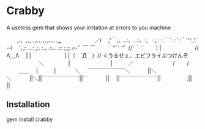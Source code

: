 # Crabby
A useless gem that shows your irritation at errors to you machine


　　,.、,､,..,､､.,､,､､..,_　　　　　 　／i
　;'｀;、､:、. .:、:,　:,.: ::｀ﾞ:.:ﾞ:｀''':,'.´ -‐i
　'､;: ...: ,:. :.､.∩.. .:: ;.;;.∩‐'ﾞ ￣ ￣
　　｀"ﾞ' ''ﾞ //ﾞ｀´´　　 | |
　　　　　　//Λ＿Λ　 | |
　　　　　　| |（　´Д｀）// ＜うるせぇ、エビフライぶつけんぞ
　　　　　　＼　　　 　 |
　　　　　　　 |　　　／
　　　　　　　/ 　　/
　　 ＿＿　 |　　　|　
　　 ＼　 ￣￣￣￣￣￣￣＼
　　　||＼　　　　　　　　　　 　 ＼
　　　||＼||￣￣￣￣￣￣￣||￣
　　　||　 ||￣￣￣￣￣￣￣||
　　　 　 .||　 　 　 　 　 　 　 ||


## Installation
   gem install crabby
